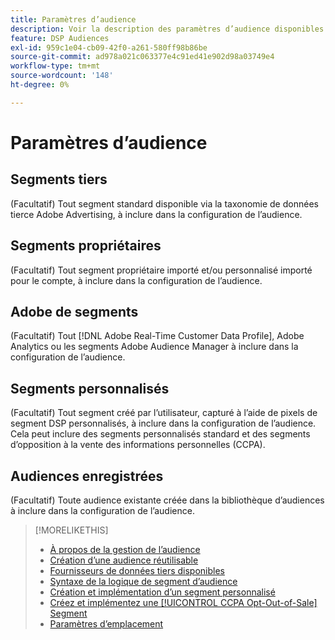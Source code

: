 ```yaml
---
title: Paramètres d’audience
description: Voir la description des paramètres d’audience disponibles.
feature: DSP Audiences
exl-id: 959c1e04-cb09-42f0-a261-580ff98b86be
source-git-commit: ad978a021c063377e4c91ed41e902d98a03749e4
workflow-type: tm+mt
source-wordcount: '148'
ht-degree: 0%

---
```


# Paramètres d’audience

## Segments tiers

(Facultatif) Tout segment standard disponible via la taxonomie de données tierce Adobe Advertising, à inclure dans la configuration de l’audience.

## Segments propriétaires

(Facultatif) Tout segment propriétaire importé et/ou personnalisé importé pour le compte, à inclure dans la configuration de l’audience.

## Adobe de segments

(Facultatif) Tout [!DNL Adobe Real-Time Customer Data Profile], Adobe Analytics ou les segments Adobe Audience Manager à inclure dans la configuration de l’audience.

## Segments personnalisés

(Facultatif) Tout segment créé par l’utilisateur, capturé à l’aide de pixels de segment DSP personnalisés, à inclure dans la configuration de l’audience. Cela peut inclure des segments personnalisés standard et des segments d’opposition à la vente des informations personnelles (CCPA).

## Audiences enregistrées

(Facultatif) Toute audience existante créée dans la bibliothèque d’audiences à inclure dans la configuration de l’audience.

>[!MORELIKETHIS]
>
>* [À propos de la gestion de l’audience](audience-about.md)
>* [Création d’une audience réutilisable](reusable-audience-create.md)
>* [Fournisseurs de données tiers disponibles](third-party-data-providers.md)
>* [Syntaxe de la logique de segment d’audience](audience-segment-logic-syntax.md)
>* [Création et implémentation d’un segment personnalisé](custom-segment-create.md)
>* [Créez et implémentez une [!UICONTROL CCPA Opt-Out-of-Sale] Segment](ccpa-opt-out-segment-create.md)
>* [Paramètres d’emplacement](/help/dsp/campaign-management/placements/placement-settings.md)


